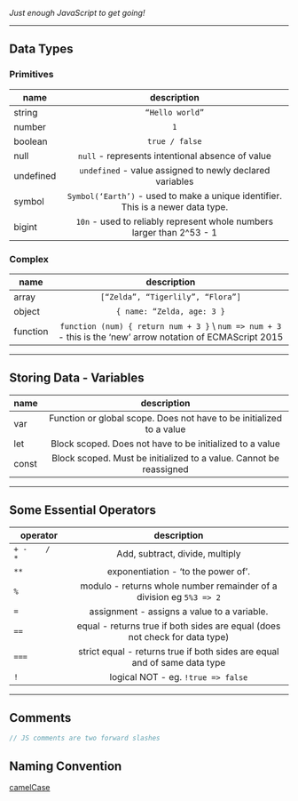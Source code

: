 _Just enough JavaScript to get going!_

***

## Data Types
### Primitives
| name        | description      |
| ------------- |:-------------:|
string | `“Hello world”`
number | `1`
boolean | `true / false`
null | `null` - represents intentional absence of value
undefined | `undefined` - value assigned to newly declared variables
symbol | `Symbol(‘Earth’)` - used to make a unique identifier. This is a newer data type. 
bigint | `10n` - used to reliably represent whole numbers larger than 2^53 - 1 

### Complex
| name        | description      |
| ------------- |:-------------:|
array | `[“Zelda”, “Tigerlily”, “Flora”]`
object | `{ name: “Zelda, age: 3 }`
function | `function (num) { return num + 3 }` \ `num => num + 3` - this is the ‘new’ arrow notation of ECMAScript 2015

***

## Storing Data - Variables
| name        | description      |
| ------------- |:-------------:|
var | Function or global scope. Does not have to be initialized to a value
let | Block scoped. Does not have to be initialized to a value
const | Block scoped. Must be initialized to a value. Cannot be reassigned

***

## Some Essential Operators
| operator        | description      |
| ------------- |:-------------:|
`+ -    /    *` | Add, subtract, divide, multiply
`**` | exponentiation - ‘to the power of’.  
`%` | modulo - returns whole number remainder of a division eg `5%3 => 2`
`=` | assignment  - assigns a value to a variable.  
`==` | equal - returns true if both sides are equal (does not check for data type)
`===` | strict equal - returns true if both sides are equal and of same data type 
`!` | logical NOT - eg. `!true => false`

***

## Comments
```js
// JS comments are two forward slashes
```

## Naming Convention
[camelCase](https://en.wikipedia.org/wiki/Camel_case)
